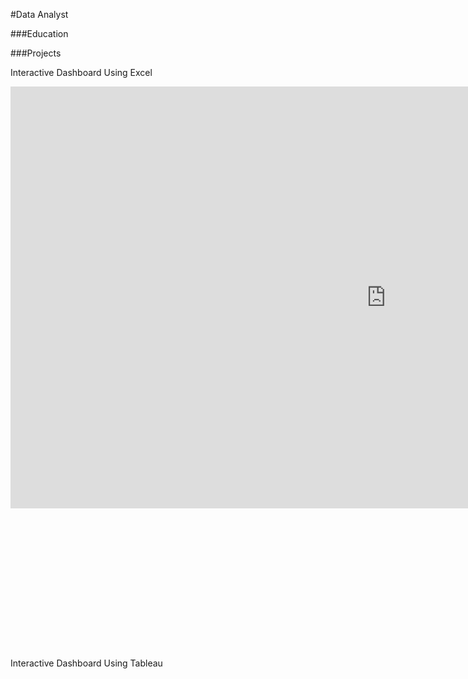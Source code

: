 #Data Analyst

###Education

###Projects

Interactive Dashboard Using Excel
<div style="transform: scale(0.75); transform-origin: top left;">
  <iframe width="1600" height="900" frameborder="0" scrolling="no" src="https://1drv.ms/x/c/6a48d5b7bf46022f/IQN5PMcRwMNURZGCmnyZZg17AQktC73u_Q_pwEpmR3JGyYM?em=2&wdAllowInteractivity=True&wdHideGridlines=True&wdHideHeaders=True&wdDownloadButton=True&wdInConfigurator=True"></iframe>
</div>


Interactive Dashboard Using Tableau
<div id='tableauViz' style='width: 100%; height: 600px;'></div>

<script type='text/javascript' src='https://public.tableau.com/javascripts/api/viz_v1.js'></script>
<script type='text/javascript'>
    var divElement = document.getElementById('tableauViz');
    var vizElement = divElement;
    var options = {
        url: 'https://public.tableau.com/views/Practice2_17236779278010/Dashboard1',
        width: '100%',
        height: '600px',
        hideTabs: true,
        hideToolbar: true,
    };
    var viz = new tableau.Viz(vizElement, options.url, options);
</script>
